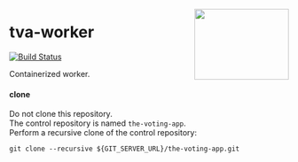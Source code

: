 <img src="http://www.hotink.com/wacky/00_ani.gif"
  align="right" border="0" width="170" height="128" />

# tva-worker

[![Build Status](https://travis-ci.org/h0tbird/tva-worker.svg?branch=master)](https://travis-ci.org/h0tbird/tva-worker)

Containerized worker.

#### clone

Do not clone this repository.  
The control repository is named `the-voting-app`.  
Perform a recursive clone of the control repository:

```
git clone --recursive ${GIT_SERVER_URL}/the-voting-app.git
```

